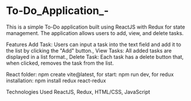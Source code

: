 # To-Do_Application_-

This is a simple To-Do application built using ReactJS with Redux for state management. The application allows users to add, view, and delete tasks.

Features
Add Task: Users can input a task into the text field and add it to the list by clicking the "Add" button.,
View Tasks: All added tasks are displayed in a list format.,
Delete Task: Each task has a delete button that, when clicked, removes the task from the list.

React folder: 
npm create vite@latest,
for start:
npm run dev,
for redux installation:
npm install redux react-redux

Technologies Used
ReactJS,
Redux,
HTML/CSS,
JavaScript

